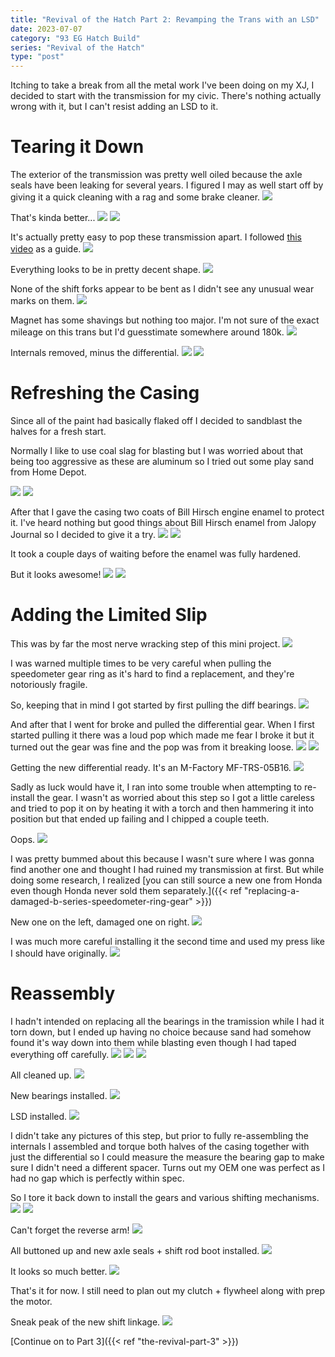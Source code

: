 ```yaml
---
title: "Revival of the Hatch Part 2: Revamping the Trans with an LSD"
date: 2023-07-07
category: "93 EG Hatch Build"
series: "Revival of the Hatch"
type: "post"
---
```


Itching to take a break from all the metal work I've been doing on my XJ, I decided to start with the transmission for my civic. There's nothing actually wrong with it, but I can't resist adding an LSD to it.

# Tearing it Down

The exterior of the transmission was pretty well oiled because the axle seals have been leaking for several years. I figured I may as well start off by giving it a quick cleaning with a rag and some brake cleaner.
![](images/1.jpg)

That's kinda better...
![](images/2.jpg)
![](images/3.jpg)

It's actually pretty easy to pop these transmission apart. I followed [this video](https://www.youtube.com/watch?v=7pSJmmDjvQ4) as a guide.
![](images/4.jpg)

Everything looks to be in pretty decent shape.
![](images/5.jpg)

None of the shift forks appear to be bent as I didn't see any unusual wear marks on them.
![](images/6.jpg)

Magnet has some shavings but nothing too major. I'm not sure of the exact mileage on this trans but I'd guesstimate somewhere around 180k.
![](images/7.jpg)

Internals removed, minus the differential.
![](images/9.jpg)
![](images/11.jpg)

# Refreshing the Casing

Since all of the paint had basically flaked off I decided to sandblast the halves for a fresh start.

Normally I like to use coal slag for blasting but I was worried about that being too aggressive as these are aluminum so I tried out some play sand from Home Depot.

![](images/12.jpg)
![](images/13.jpg)

After that I gave the casing two coats of Bill Hirsch engine enamel to protect it. I've heard nothing but good things about Bill Hirsch enamel from Jalopy Journal so I decided to give it a try.
![](images/14.jpg)
![](images/15.jpg)

It took a couple days of waiting before the enamel was fully hardened.

But it looks awesome!
![](images/16.jpg)
![](images/17.jpg)

# Adding the Limited Slip

This was by far the most nerve wracking step of this mini project.
![](images/18.jpg)

I was warned multiple times to be very careful when pulling the speedometer gear ring as it's hard to find a replacement, and they're notoriously fragile.

So, keeping that in mind I got started by first pulling the diff bearings.
![](images/19.jpg)

And after that I went for broke and pulled the differential gear. When I first started pulling it there was a loud pop which made me fear I broke it but it turned out the gear was fine and the pop was from it breaking loose.
![](images/21.jpg)
![](images/20.jpg)

Getting the new differential ready. It's an M-Factory MF-TRS-05B16.
![](images/22.jpg)

Sadly as luck would have it, I ran into some trouble when attempting to re-install the gear. I wasn't as worried about this step so I got a little careless and tried to pop it on by heating it with a torch and then hammering it into position but that ended up failing and I chipped a couple teeth.

Oops.
![](images/23.jpg)

I was pretty bummed about this because I wasn't sure where I was gonna find another one and thought I had ruined my transmission at first. But while doing some research, I realized [you can still source a new one from Honda even though Honda never sold them separately.]({{< ref "replacing-a-damaged-b-series-speedometer-ring-gear" >}})

New one on the left, damaged one on right.
![](images/24.jpg)

I was much more careful installing it the second time and used my press like I should have originally.
![](images/25.jpg)

# Reassembly

I hadn't intended on replacing all the bearings in the tramission while I had it torn down, but I ended up having no choice because sand had somehow found it's way down into them while blasting even though I had taped everything off carefully.
![](images/26.jpg)
![](images/27.jpg)
![](images/28.jpg)

All cleaned up.
![](images/29.jpg)

New bearings installed.
![](images/30.jpg)

LSD installed.
![](images/31.jpg)

I didn't take any pictures of this step, but prior to fully re-assembling the internals I assembled and torque both halves of the casing together with just the differential so I could measure the measure the bearing gap to make sure I didn't need a different spacer. Turns out my OEM one was perfect as I had no gap which is perfectly within spec.

So I tore it back down to install the gears and various shifting mechanisms.
![](images/32.jpg)
![](images/33.jpg)

Can't forget the reverse arm!
![](images/34.jpg)

All buttoned up and new axle seals + shift rod boot installed.
![](images/35.jpg)

It looks so much better.
![](images/37.jpg)

That's it for now. I still need to plan out my clutch + flywheel along with prep the motor.

Sneak peak of the new shift linkage.
![](images/38.jpg)

[Continue on to Part 3]({{< ref "the-revival-part-3" >}})

